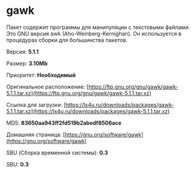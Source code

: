 # gawk

Пакет содержит программы для манипуляции с текстовыми файлами. Это GNU версия awk (Aho-Weinberg-Kernighan). Он используется в процедурах сборки для большинства пакетов.

Версия: **5.1.1**

Размер: **3.10Mb**

Приоритет: **Необходимый**

Оригинальное расположение: [https://ftp.gnu.org/gnu/gawk/gawk-5.1.1.tar.xz](https://ftp.gnu.org/gnu/gawk/gawk-5.1.1.tar.xz)

Ссылка для загрузки: [https://lx4u.ru/downloads/packages/gawk-5.1.1.tar.xz](https://lx4u.ru/downloads/packages/gawk-5.1.1.tar.xz)

MD5: **83650aa943ff2fd519b2abedf8506ace**

Домашняя страница: [https://gnu.org/software/gawk](https://gnu.org/software/gawk)

SBU (Сборка временной системы): **0.3**

SBU: **0.3**